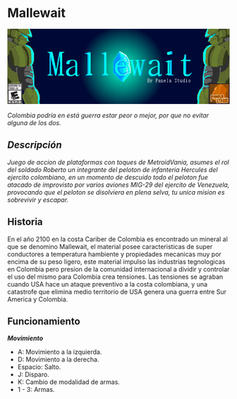 # Mallewait
   ![Xd](https://github.com/Computer-Programming-I-UIS/game-mellewaitt/blob/Me/Juego/about/Banner.png)

   _Colombia podría en está guerra estar peor o mejor, por que no evitar alguna de los dos._

  ## _Descripción_
  
   _Juego de accion de plataformas con toques de MetroidVania, asumes el rol del soldado Roberto 
   un integrante del peloton de infanteria Hercules del ejercito colombiano, en  un momento de descuido 
   todo el peloton fue atacado de improvisto por varios aviones MIG-29 del ejercito de Venezuela, provocando 
   que el peloton se disolviera en plena selva, tu unica mision es sobrevivir y escapar._
  
  ## Historia
   
   En el año 2100 en la costa Cariber de Colombia es encontrado un mineral al que se denomino Mallewait, el
   material posee caracteristicas de super conductores a temperatura hambiente y propiedades mecanicas muy por
   encima de su peso ligero, este material impulso las industrias tegnologicas en Colombia pero presion de la 
   comunidad internacional a dividir y controlar el uso del mismo para Colombia crea tensiones.
   Las tensiones se agraban cuando USA hace un ataque preventivo a la costa colombiana, y una catastrofe que 
   elimina medio territorio de USA genera una guerra entre Sur America y Colombia.
   
  ## Funcionamiento
  
   ***Movimiento***
   * A: Movimiento a la izquierda.
   * D: Movimiento a la derecha.
   * Espacio: Salto.
   * J: Disparo.
   * K: Cambio de modalidad de armas.
   * 1 - 3: Armas.
